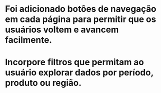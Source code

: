 # Foi adicionado botões de navegação em cada página para permitir que os usuários voltem e avancem facilmente.
# Incorpore filtros que permitam ao usuário explorar dados por período, produto ou região.
